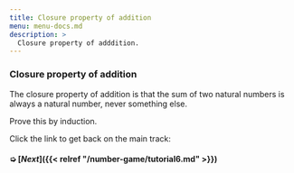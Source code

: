 ```yaml
---
title: Closure property of addition
menu: menu-docs.md
description: >
  Closure property of adddition.
---
```


### Closure property of addition

The closure property of addition is that the sum of two natural
numbers is always a natural number, never something else.

Prove this by induction.

<div class=proof-editor data-exercise="nat/add1.5"></div>

Click the link to get back on the main track:

#### ➭ [***Next***]({{< relref "/number-game/tutorial6.md" >}})
